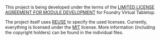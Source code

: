 <!--
SPDX-FileCopyrightText: 2021 Johannes Loher

SPDX-License-Identifier: MIT
-->

This project is being developed under the terms of the
[LIMITED LICENSE AGREEMENT FOR MODULE DEVELOPMENT] for Foundry Virtual Tabletop.

The project itself uses [REUSE] to specify the used licenses. Currently,
everything is licensed under the [MIT] license. More information
(including the copyright holders) can be found in the individual files.

[LIMITED LICENSE AGREEMENT FOR MODULE DEVELOPMENT]: https://foundryvtt.com/article/license/
[REUSE]: https://reuse.software/
[MIT]: LICENSES/MIT.txt
